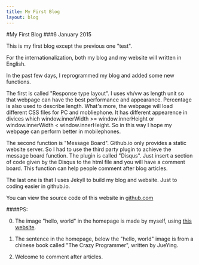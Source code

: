 ```yaml
---
title: My First Blog
layout: blog
---
```


#My First Blog
###6 January 2015

This is my first blog except the previous one "test".

For the internationalization, both my blog and my website will written in English.

In the past few days, I reprogrammed my blog and added some new functions.

The first is called "Response type layout". I uses vh/vw as length unit so that webpage can have the best performance and appearance. Percentage is also used to describe length. What's more, the webpage will load different CSS files for PC and mobliephone. It has different appearence in divices which window.innerWidth >= window.innerHeight or window.innerWidth < window.innerHeight. So in this way I hope my webpage can perform better in mobilephones.

The second function is "Message Board". Github.io only provides a static website server. So I had to use the third party plugin to achieve the message board function. The plugin is called "Disqus". Just insert a section of code given by the Disqus to the html file and you will have a comment board. This function can help people comment after blog articles.

The last one is that I uses Jekyll to build my blog and website. Just to coding easier in github.io.

You can view the source code of this website in [github.com](https://github.com/wenyuzhao/wenyuzhao.github.io)

####PS:

0. The image "hello, world" in the homepage is made by myself, using [this website](http://jayweeks.com/sketchy-structures-html5-canvas/).

1. The sentence in the homepage, below the "hello, world" image is from a chinese book called "The Crazy Programmer", written by JueYing.

2. Welcome to comment after articles.
